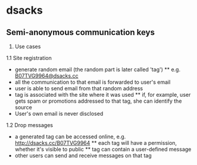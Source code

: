 # dsacks
Semi-anonymous communication keys
---------------------------------

1. Use cases

1.1 Site registration
* generate random email (the random part is later called 'tag')
** e.g. B07TVG9964@dsacks.cc
* all the communication to that email is forwarded to user's email
* user is able to send email from that random address
* tag is associated with the site where it was used
** if, for example, user gets spam or promotions addressed to that tag, she can identify the source
* User's own email is never disclosed

1.2 Drop messages
* a generated tag can be accessed online, e.g. http://dsacks.cc/B07TVG9964
** each tag will have a permission, whether it's visible to public
** tag can contain a user-defined message
* other users can send and receive messages on that tag
